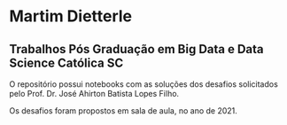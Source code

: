 # Martim Dietterle
## Trabalhos Pós Graduação em Big Data e Data Science Católica SC

O repositório possui notebooks com as soluções dos desafios solicitados pelo Prof. Dr. José Ahirton Batista Lopes Filho.

Os desafios foram propostos em sala de aula, no ano de 2021.
